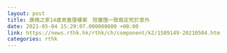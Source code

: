 ```yaml
---
layout: post
title: 康橋之家14歲男童墮樓案　陪審團一致裁定死於意外
date: 2021-05-04 15:29:07.000000000 +08:00
link: https://news.rthk.hk/rthk/ch/component/k2/1589149-20210504.htm
categories: rthk
---
```



